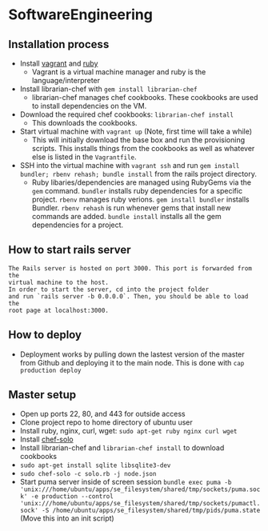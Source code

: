 # SoftwareEngineering

## Installation process
* Install [vagrant](https://www.vagrantup.com/downloads.html) and [ruby](https://www.ruby-lang.org/en/documentation/installation/)
    * Vagrant is a virtual machine manager and ruby is the language/interpreter
* Install librarian-chef with `gem install librarian-chef`
    * librarian-chef manages chef cookbooks. These cookbooks are used to
        install dependencies on the VM.
* Download the required chef cookbooks: `librarian-chef install`
    * This downloads the cookbooks.
* Start virtual machine with `vagrant up` (Note, first time will take a while)
    * This will initially download the base box and run the provisioning
        scripts. This installs things from the cookbooks as well as whatever
        else is listed in the `Vagrantfile`.
* SSH into the virtual machine with `vagrant ssh` and run
    `gem install bundler; rbenv rehash; bundle install` from the rails project
    directory.
    * Ruby libaries/dependencies are managed using RubyGems via the `gem` command. `bundler`
        installs ruby dependencies for a specific project. `rbenv` manages ruby
        verions. `gem install bundler` installs Bundler. `rbenv rehash` is run
        whenever gems that install new commands are added. `bundle install`
        installs all the gem dependencies for a project.

## How to start rails server
    The Rails server is hosted on port 3000. This port is forwarded from the
    virtual machine to the host.
    In order to start the server, cd into the project folder
    and run `rails server -b 0.0.0.0`. Then, you should be able to load the
    root page at localhost:3000.

## How to deploy
* Deployment works by pulling down the lastest version of the master from
    Github and deploying it to the main node. This is done with `cap production
    deploy`


## Master setup
* Open up ports 22, 80, and 443 for outside access
* Clone project repo to home directory of ubuntu user
* Install ruby, nginx, curl, wget: `sudo apt-get ruby nginx curl wget`
* Install
    [chef-solo](http://gettingstartedwithchef.com/first-steps-with-chef.html)
* Install librarian-chef and `librarian-chef install` to download cookbooks
* `sudo apt-get install sqlite libsqlite3-dev`
* `sudo chef-solo -c solo.rb -j node.json`
* Start puma server inside of screen session `bundle exec puma -b
    'unix:///home/ubuntu/apps/se_filesystem/shared/tmp/sockets/puma.sock' -e
    production --control
    'unix:///home/ubuntu/apps/se_filesystem/shared/tmp/sockets/pumactl.sock' -S
    /home/ubuntu/apps/se_filesystem/shared/tmp/pids/puma.state`
    (Move this into an init script)


